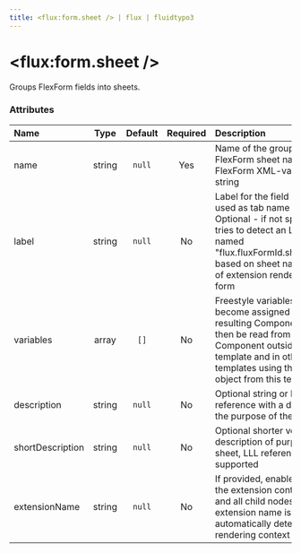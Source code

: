 ```yaml
---
title: <flux:form.sheet /> | flux | fluidtypo3
---
```


# <flux:form.sheet />

Groups FlexForm fields into sheets.

### Attributes

| Name | Type | Default | Required | Description |
|:-----|:----:|:-------:|:--------:|:------------|
| name | string | `null` | Yes | Name of the group, used as FlexForm sheet name, must be FlexForm XML-valid tag name string |
| label | string | `null` | No | Label for the field group - used as tab name in FlexForm. Optional - if not specified, Flux tries to detect an LLL label named "flux.fluxFormId.sheets.foobar" based on sheet name, in scope of extension rendering the Flux form |
| variables | array | `[]` | No | Freestyle variables which become assigned to the resulting Component - can then be read from that Component outside this Fluid template and in other templates using the Form object from this template |
| description | string | `null` | No | Optional string or LLL reference with a desription of the purpose of the sheet |
| shortDescription | string | `null` | No | Optional shorter version of description of purpose of the sheet, LLL reference supported |
| extensionName | string | `null` | No | If provided, enables overriding the extension context for this and all child nodes. The extension name is otherwise automatically detected from rendering context |